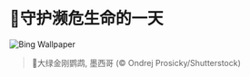 # 🔖守护濒危生命的一天

![Bing Wallpaper](https://www.bing.com/th?id=OHR.GreenMacaw_ZH-CN3451340204_1920x1080.jpg&rf=LaDigue_1920x1080.jpg&pid=hp)

> 📝大绿金刚鹦鹉, 墨西哥 (© Ondrej Prosicky/Shutterstock)
